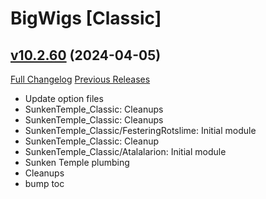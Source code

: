 # BigWigs [Classic]

## [v10.2.60](https://github.com/BigWigsMods/BigWigs_Classic/tree/v10.2.60) (2024-04-05)
[Full Changelog](https://github.com/BigWigsMods/BigWigs_Classic/compare/v10.2.59...v10.2.60) [Previous Releases](https://github.com/BigWigsMods/BigWigs_Classic/releases)

- Update option files  
- SunkenTemple\_Classic: Cleanups  
- SunkenTemple\_Classic: Cleanups  
- SunkenTemple\_Classic/FesteringRotslime: Initial module  
- SunkenTemple\_Classic: Cleanup  
- SunkenTemple\_Classic/Atalalarion: Initial module  
- Sunken Temple plumbing  
- Cleanups  
- bump toc  
